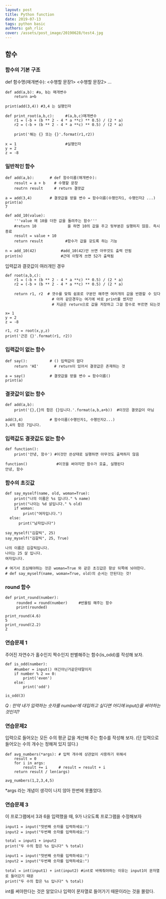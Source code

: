```yaml
---
layout: post
title: Python function
date: 2019-07-13
tags: python basic
authors: gah_rlic
cover: /assets/post_image/20190628/test4.jpg
---
```


## 함수

### 함수의 기본 구조

def 함수명(매개변수):
<수행할 문장1>
<수행할 문장2>
...

    def add(a,b): #a, b는 매개변수
    	return a+b
    
    print(add(3,4)) #3,4 는 실행인자

    def print_root(a,b,c):     #(a,b,c)매개변수
    	r1 = (-b + (b ** 2 - 4 * a **c) ** 0.5) / (2 * a)
    	r2 = (-b + (b ** 2 - 4 * a **c) ** 0.5) / (2 * a)
        
    	print('해는 {} 또는 {}'.format(r1,r2))
        
    x = 1                      #실행인자
    y = 2
    z = -8

### 일반적인 함수

    def add(a,b):       # def 함수이름(매개변수):
    	result = a + b    # 수행할 문장
    	reutrn result     # return 결괏값
    
    a = add(3,4)        # 결괏값을 받을 변수 = 함수이름(수행인자1, 수행인자2 ...)
    print(a)
    7

    def add_10(value):
    	'''value 에 10을 더한 값을 돌려주는 함수'''
    	#return 10              을 하면 10의 값을 주고 뒷부분은 실행하지 않음. 즉시종료
    	result = value + 10
    	return result          #함수가 값을 갖도록 하는 기능
        
    n = add_10(42)           #add_10(42)만 쓰면 아무것도 출력 안됨
    print(n)                 #근데 이렇게 쓰면 52가 출력됨

입력값과 결괏값이 여러개인 경우

    def root(a,b,c): 
    	r1 = (-b + (b ** 2 - 4 * a **c) ** 0.5) / (2 * a)
    	r2 = (-b + (b ** 2 - 4 * a **c) ** 0.5) / (2 * a)
        
    	return r1, r2  # 갯수를 맞춰 쉼표로 구분만 해주면 여러개의 값을 반환할 수 있다
                         # 아까 같은경우는 여기에 바로 print를 썼지만 
                         # 지금은 return으로 값을 저장하고 그걸 함수로 부르면 되는것
        
    x= 1 
    y = 2
    z = -8
    
    r1, r2 = root(x,y,z)
    print('근은 {}'.format(r1, r2))

### 입력값이 없는 함수

    def say():          # () 입력값이 없다
    	return 'HI'       # return이 있어서 결괏값은 존재하는 것
    
    a = say()           # 결괏값을 받을 변수 = 함수이름()
    print(a)

### 결괏값이 없는 함수

    def add(a,b):
    	print('{},{}의 합은 {}입니다.'.format(a,b,a+b))  #이것은 결괏값이 아님
    
    add(3,4)            # 함수이름(수행인자1, 수행인자2...)
    3,4의 합은 7입니다.

### 입력값도 결괏값도 없는 함수

    def function():
    	print('안녕, 함수') #이것만 쓴상태로 실행하면 아무것도 출력하지 않음
        
    function()             #이것을 써야지만 함수가 호출, 실행된다
    안녕, 함수

### 함수의 초깃값

    def say_myself(name, old, woman=True):
    	print("나의 이름은 %s 입니다." % name)
    	print("나이는 %d 살입니다." % old)
    	if woman:
    		print("여자입니다.")
      else:
    	  print("남자입니다")
    
    say_myself("김갈릭", 25)
    say_myself("김갈릭", 25, True)
    
    나의 이름은 김갈릭입니다.
    나이는 25 살 입니다.
    여자입니다.
    
    # 여기서 조심해야하는 것은 woman=True 와 같은 초깃값은 항상 뒤쪽에 놔야한다. 
    # def say_myself(name, woman=True, old)의 순서는 안된다는 것!

### round 함수

    def print_round(number): 
    	 rounded = round(number)     #반올림 해주는 함수
    	 print(rounded)
        
    print_round(4.6)
    5
    print_round(2.2)
    2

### 연습문제 1

주어진 자연수가 홀수인지 짝수인지 판별해주는 함수(is_odd)를 작성해 보자.

    def is_odd(number):
        #number = input() 여긴아닌거같은데말이지 
        if number % 2 == 0:
            print('even')
        else:
            print('odd')
    
    is_odd(3)

*Q : 만약 내가 입력하는 숫자를 number에 대입하고 싶다면 어디에 input()을 써야하는것인지?*

### 연습문제2

입력으로 들어오는 모든 수의 평균 값을 계산해 주는 함수를 작성해 보자. (단 입력으로 들어오는 수의 개수는 정해져 있지 않다.)

    def avg_numbers(*args): # 입력 개수에 상관없이 사용하기 위해서
        result = 0
        for i in args:
            result += i     # result = result + i
        return result / len(args)
    
    avg_numbers(1,2,3,4,5)

 *args 라는 개념이 생각이 나지 않아 한번에 못풀었다. 

### 연습문제 3

이 프로그램에서 3과 6을 입력했을 때, 9가 나오도록 프로그램을 수정해보자

    input1 = input("첫번째 숫자를 입력하세요:")
    input2 = input("두번째 숫자를 입력하세요:")
    
    total = input1 + input2
    print("두 수의 합은 %s 입니다" % total)

    input1 = input("첫번째 숫자를 입력하세요:")
    input2 = input("두번째 숫자를 입력하세요:")
    
    total = int(input1) + int(input2) #int로 바꿔줘야하는 이유는 input1이 문자열로 들어갔기 때문
    print("두 수의 합은 %s 입니다" % total)

int를 써야한다는 것은 알았으나 입력이 문자열로 들어가기 때문이라는 것을 몰랐다.
